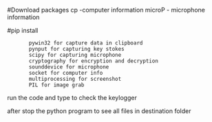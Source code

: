 #Download packages
cp -computer information
microP - microphone information


#pip install

           pywin32 for capture data in clipboard
           pynput for capturing key stokes
           scipy for capturing microphone
           cryptography for encryption and decryption
           sounddevice for microphone
           socket for computer info
           multiprocessing for screenshot
           PIL for image grab
run the code and type to check the keylogger

after stop the python program to see all files  in destination folder 
